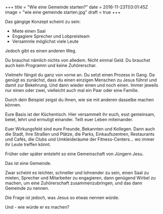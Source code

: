 +++
title = "Wie eine Gemeinde starten?"
date = 2016-11-23T03:01:45Z
image = "wie eine gemeinde starten.jpg"
draft = true
+++


Das gängige Konzept scheint zu sein:

- Miete einen Saal
- Engagiere Sprecher und Lobpreisteam
- Versammle möglichst viele Leute

Jedoch gibt es einen anderen Weg.

Du brauchst nämlich nichts von alledem. Nicht einmal Geld. Du brauchst auch kein Programm und keine Zuhörerschar.

Vielmehr fängst du ganz von vorne an. Du setzt einen Prozess in Gang. Da genügt es zunächst, dass du einen einzigen
Menschen zu Jesus führst und damit zur Bekehrung. Und dann wieder einen und noch einen. Immer jeweils nur einen 
oder zwei, vielleicht auch mal ein Paar oder eine Familie.

Durch dein Beispiel zeigst du ihnen, wie sie mit anderen dasselbe machen können.

Eure Basis ist der Küchentisch. Hier versammelt ihr euch, esst gemeinsam, betet, lehrt und ermutigt einander. 
Teilt euer Leben miteinander.

Euer Wirkungsfeld sind eure Freunde, Bekannten und Kollegen. Dann auch die Stadt, ihre Straßen und Plätze, die Parks, 
Einkaufszentren, Restaurants und Cafés, 
die Clubs und Umkleideräume der Fitness-Centers… wo immer ihr Leute treffen könnt.

Früher oder später entsteht so eine Gemeinschaft von Jüngern Jesu.

Das ist eine Gemeinde.

Zwar scheint es leichter, schneller und lohnender zu sein, einen Saal zu mieten, Sprecher und 
Mitarbeiter zu engagieren, dann genügend Wirbel zu machen, um eine Zuhörerschaft zusammenzubringen, und 
das dann Gemeinde zu nennen.

Die Frage ist jedoch, was Jesus so etwas nennen würde.

Und - wie würde er es machen?